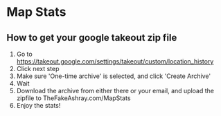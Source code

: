 # Map Stats

## How to get your google takeout zip file
1. Go to https://takeout.google.com/settings/takeout/custom/location_history
2. Click next step
3. Make sure 'One-time archive' is selected, and click 'Create Archive'
4. Wait
5. Download the archive from either there or your email, and upload the zipfile to TheFakeAshray.com/MapStats
6. Enjoy the stats!
